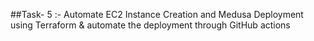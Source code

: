 ##Task- 5 :- Automate EC2 Instance Creation and Medusa Deployment using
 Terraform & automate the deployment through GitHub actions
